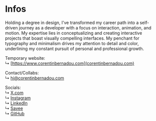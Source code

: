 # Infos

Holding a degree in design, I've transformed my career path into a self-driven journey as a developer with a focus on interaction, animation, and motion. My expertise lies in conceptualizing and creating interactive projects that boast visually compelling interfaces. My penchant for typography and minimalism drives my attention to detail and color, underlining my constant pursuit of personal and professional growth.

Temporary website: <br/> 
↳ [https://www.corentinbernadou.com](corentinbernadou.com)

Contact/Collabs: <br/>
↳ [hi@corentinbernadou.com](mailto:hi@corentinbernadou.com)

Socials: <br/>
↳ [X.com](https://twitter.com/CorentinBerndu) <br/>
↳ [Instagram](https://www.instagram.com/CorentinBernadou) <br/>
↳ [LinkedIn](https://www.linkedin.com/in/corentin-bernadou/) <br/>
↳ [Savee](https://savee.it/CorentinBernadou) <br/>
↳ [GitHub](https://github.com/CorentinBernadou) <br/>
